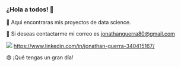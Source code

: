 ### ¿Hola a todos! 👋

🔭 Aqui encontraras mis proyectos de data science. 

💬 Si deseas contactarme mi correo es jonathanguerra80@gmail.com

<img src="https://img.icons8.com/ios-glyphs/30/000000/linkedin.png"/> https://www.linkedin.com/in/jonathan-guerra-340415167/

😄 ¡Qué tengas un gran día!

